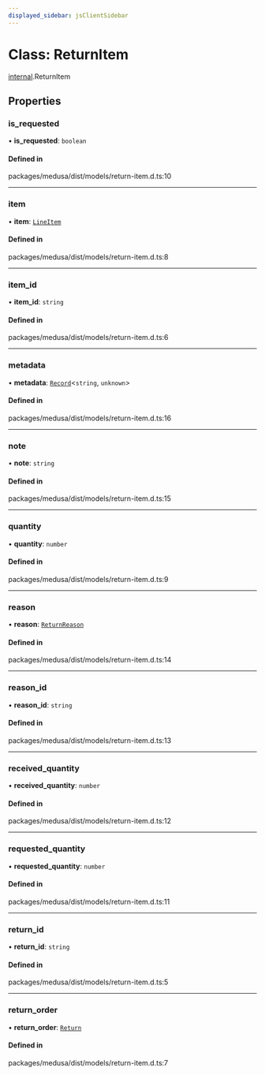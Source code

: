 ```yaml
---
displayed_sidebar: jsClientSidebar
---
```


# Class: ReturnItem

[internal](../modules/internal-3.md).ReturnItem

## Properties

### is\_requested

• **is\_requested**: `boolean`

#### Defined in

packages/medusa/dist/models/return-item.d.ts:10

___

### item

• **item**: [`LineItem`](internal-3.LineItem.md)

#### Defined in

packages/medusa/dist/models/return-item.d.ts:8

___

### item\_id

• **item\_id**: `string`

#### Defined in

packages/medusa/dist/models/return-item.d.ts:6

___

### metadata

• **metadata**: [`Record`](../modules/internal.md#record)<`string`, `unknown`\>

#### Defined in

packages/medusa/dist/models/return-item.d.ts:16

___

### note

• **note**: `string`

#### Defined in

packages/medusa/dist/models/return-item.d.ts:15

___

### quantity

• **quantity**: `number`

#### Defined in

packages/medusa/dist/models/return-item.d.ts:9

___

### reason

• **reason**: [`ReturnReason`](internal-3.ReturnReason.md)

#### Defined in

packages/medusa/dist/models/return-item.d.ts:14

___

### reason\_id

• **reason\_id**: `string`

#### Defined in

packages/medusa/dist/models/return-item.d.ts:13

___

### received\_quantity

• **received\_quantity**: `number`

#### Defined in

packages/medusa/dist/models/return-item.d.ts:12

___

### requested\_quantity

• **requested\_quantity**: `number`

#### Defined in

packages/medusa/dist/models/return-item.d.ts:11

___

### return\_id

• **return\_id**: `string`

#### Defined in

packages/medusa/dist/models/return-item.d.ts:5

___

### return\_order

• **return\_order**: [`Return`](internal-3.Return.md)

#### Defined in

packages/medusa/dist/models/return-item.d.ts:7
